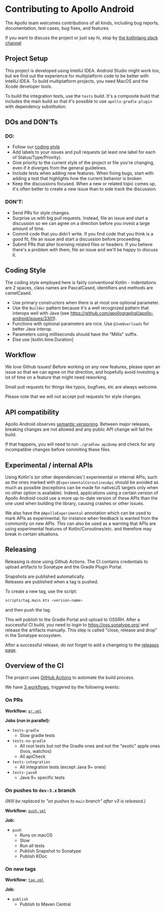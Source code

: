 # Contributing to Apollo Android

The Apollo team welcomes contributions of all kinds, including bug reports, documentation, test cases, bug fixes, and
features.

If you want to discuss the project or just say hi, stop
by [the kotlinlang slack channel](https://app.slack.com/client/T09229ZC6/C01A6KM1SBZ)

## Project Setup

This project is developed using IntelliJ IDEA. Android Studio might work too, but we find out the experience for
multiplatform code to be better with IntelliJ IDEA. To build multiplatform projects, you need MacOS and the Xcode
developer tools.

To build the integration tests, use the `tests` build. It's a composite build that includes the main build so that it's
possible to use `apollo-gradle-plugin` with dependency substitution.

## DOs and DON'Ts

### DO:

* Follow our [coding style](#coding-style)
* Add labels to your issues and pull requests (at least one label for each of Status/Type/Priority).
* Give priority to the current style of the project or file you're changing, even if it diverges from the general
  guidelines.
* Include tests when adding new features. When fixing bugs, start with adding a test that highlights how the current
  behavior is broken.
* Keep the discussions focused. When a new or related topic comes up, it's often better to create a new issue than to
  side track the discussion.

### DON'T:

* Send PRs for style changes.
* Surprise us with big pull requests. Instead, file an issue and start a discussion so we can agree on a direction
  before you invest a large amount of time.
* Commit code that you didn't write. If you find code that you think is a good fit, file an issue and start a discussion
  before proceeding.
* Submit PRs that alter licensing related files or headers. If you believe there's a problem with them, file an issue
  and we'll be happy to discuss it.

## Coding Style

The coding style employed here is fairly conventional Kotlin - indentations are 2 spaces, class names are PascalCased,
identifiers and methods are camelCased.

* Use primary constructors when there is at most one optional parameter.
* Use the `Builder` pattern because it's a well recognized pattern that interops well with Java (see https://github.com/apollographql/apollo-android/issues/3301).
* Functions with optional parameters are nice. Use `@JvmOverloads` for better Java interop.
* Parameters using milliseconds should have the "Millis" suffix.
* Else use [kotlin.time.Duration]

## Workflow

We love Github issues!  Before working on any new features, please open an issue so that we can agree on the direction,
and hopefully avoid investing a lot of time on a feature that might need reworking.

Small pull requests for things like typos, bugfixes, etc are always welcome.

Please note that we will not accept pull requests for style changes.

## API compatibility

Apollo Android observes [semantic versioning](https://semver.org/). Between major releases, breaking changes are not
allowed and any public API change will fail the build.

If that happens, you will need to run `./gradlew apiDump` and check for any incompatible changes before commiting these
files.

## Experimental / internal APIs

Using Kotlin's (or other dependencies') experimental or internal APIs, such as the ones marked
with `@ExperimentalCoroutinesApi` should be avoided as much as possible (exceptions can be made for native/JS targets only when no other option is
available). Indeed, applications using a certain version of Apollo Android could use a more up-to-date version of these
APIs than the one used when building the library, causing crashes or other issues.

We also have the `@ApolloExperimental` annotation which can be used to mark APIs as experimental, for instance when
feedback is wanted from the community on new APIs. This can also be used as a warning that APIs are using experimental
features of Kotlin/Coroutines/etc. and therefore may break in certain situations.

## Releasing

Releasing is done using Github Actions. The CI contains credentials to upload artifacts to Sonatype and the Gradle
Plugin Portal.

Snapshots are published automatically.  
Releases are published when a tag is pushed.

To create a new tag, use the script:

```bash
scripts/tag.main.kts <version-name>
```

and then push the tag.

This will publish to the Gradle Portal and upload to OSSRH. After a successful CI build, you need to login
to https://oss.sonatype.org/ and release the artifacts manually. This step is called "close, release and drop" in the
Sonatype ecosystem.

After a successful release, do not forget to add a changelog to
the [releases page](https://github.com/apollographql/apollo-android/releases).

## Overview of the CI

The project uses [GitHub Actions](https://docs.github.com/en/actions) to automate the build process.

We have [3 workflows](https://github.com/apollographql/apollo-android/tree/dev-3.x/.github/workflows), triggered by the
following events:

### On PRs

**Workflow:** [`pr.yml`](https://github.com/apollographql/apollo-android/blob/dev-3.x/.github/workflows/pr.yml)

**Jobs (run in parallel):**

- `tests-gradle`
    - Slow gradle tests
- `tests-no-gradle`
    - All root tests but not the Gradle ones and not the "exotic" apple ones (tvos, watchos)
    - All apiCheck
- `tests-integration`
    - All integration tests (except Java 9+ ones)
- `tests-java9`
    - Java 9+ specific tests

### On pushes to `dev-3.x` branch

_(Will be replaced to "on pushes to `main` branch" after v3 is released.)_

**Workflow:** [`push.yml`](https://github.com/apollographql/apollo-android/blob/dev-3.x/.github/workflows/push.yml)

**Job:**

- `push`
    - Runs on macOS
    - Slow
    - Run all tests
    - Publish Snapshot to Sonatype
    - Publish KDoc

### On new tags

**Workflow:** [`tag.yml`](https://github.com/apollographql/apollo-android/blob/dev-3.x/.github/workflows/tag.yml)

**Job:**

- `publish`
    - Publish to Maven Central
